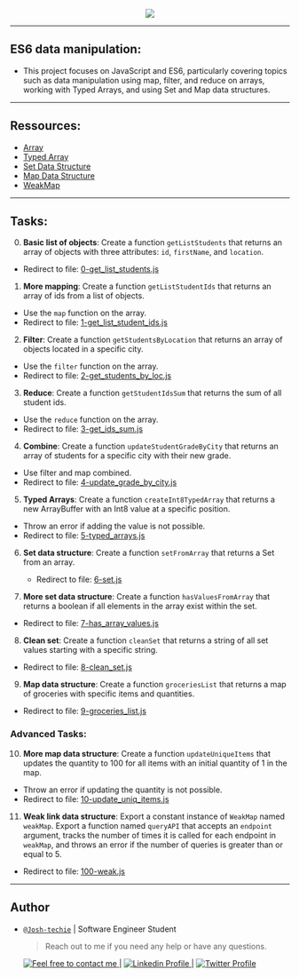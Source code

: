 <p align="center">
<img src ="https://www.notion.so/image/https%3A%2F%2Fprod-files-secure.s3.us-west-2.amazonaws.com%2F029a1497-45bd-4b48-af71-c2ab8a918091%2Ff3c7925b-7c2e-4e5e-9a26-d663cffbf68c%2F6ab7bec4727cb5c91257.jpg?table=block&id=16fef7a4-90df-4834-a046-f94092231fd5&spaceId=029a1497-45bd-4b48-af71-c2ab8a918091&width=2000&userId=9d08c749-75eb-439d-ad10-2a83e114a53b&cache=v2">
</p>

---

## ES6 data manipulation:

- This project focuses on JavaScript and ES6, particularly covering topics such as data manipulation using map, filter, and reduce on arrays, working with Typed Arrays, and using Set and Map data structures.

---

## Ressources:

- [Array](https://developer.mozilla.org/en-US/docs/Web/JavaScript/Reference/Global_Objects/Array)
- [Typed Array](https://developer.mozilla.org/en-US/docs/Web/JavaScript/Guide/Typed_arrays)
- [Set Data Structure](https://developer.mozilla.org/en-US/docs/Web/JavaScript/Reference/Global_Objects/Set)
- [Map Data Structure](https://developer.mozilla.org/en-US/docs/Web/JavaScript/Reference/Global_Objects/Map)
- [WeakMap](https://developer.mozilla.org/en-US/docs/Web/JavaScript/Reference/Global_Objects/WeakMap)

---

## Tasks:

0. **Basic list of objects**: Create a function `getListStudents` that returns an array of objects with three attributes: `id`, `firstName`, and `location`.

- Redirect to file: [0-get_list_students.js](./0-get_list_students.js)

1. **More mapping**: Create a function `getListStudentIds` that returns an array of ids from a list of objects.

- Use the `map` function on the array.
- Redirect to file: [1-get_list_student_ids.js](./1-get_list_student_ids.js)

2. **Filter**: Create a function `getStudentsByLocation` that returns an array of objects located in a specific city.

- Use the `filter` function on the array.
- Redirect to file: [2-get_students_by_loc.js](./2-get_students_by_loc.js)

3. **Reduce**: Create a function `getStudentIdsSum` that returns the sum of all student ids.

- Use the `reduce` function on the array.
- Redirect to file: [3-get_ids_sum.js](./3-get_ids_sum.js)

4. **Combine**: Create a function `updateStudentGradeByCity` that returns an array of students for a specific city with their new grade.

- Use filter and map combined.
- Redirect to file: [4-update_grade_by_city.js](./4-update_grade_by_city.js)

5. **Typed Arrays**: Create a function `createInt8TypedArray` that returns a new ArrayBuffer with an Int8 value at a specific position.

- Throw an error if adding the value is not possible.
- Redirect to file: [5-typed_arrays.js](./5-typed_arrays.js)

6. **Set data structure**: Create a function `setFromArray` that returns a Set from an array.

   - Redirect to file: [6-set.js](./6-set.js)

7. **More set data structure**: Create a function `hasValuesFromArray` that returns a boolean if all elements in the array exist within the set.

- Redirect to file: [7-has_array_values.js](./7-has_array_values.js)

8. **Clean set**: Create a function `cleanSet` that returns a string of all set values starting with a specific string.

- Redirect to file: [8-clean_set.js](./8-clean_set.js)

9. **Map data structure**: Create a function `groceriesList` that returns a map of groceries with specific items and quantities.

- Redirect to file: [9-groceries_list.js](./9-groceries_list.js)

### Advanced Tasks:

10. **More map data structure**: Create a function `updateUniqueItems` that updates the quantity to 100 for all items with an initial quantity of 1 in the map.

- Throw an error if updating the quantity is not possible.
- Redirect to file: [10-update_uniq_items.js](./10-update_uniq_items.js)

11. **Weak link data structure**: Export a constant instance of `WeakMap` named `weakMap`. Export a function named `queryAPI` that accepts an `endpoint` argument, tracks the number of times it is called for each endpoint in `weakMap`, and throws an error if the number of queries is greater than or equal to 5.

- Redirect to file: [100-weak.js](./100-weak.js)

---

## Author

- [`@Josh-techie`]() | Software Engineer Student

  > Reach out to me if you need any help or have any questions.

  <a href="mailto:youssef.abouyahia@e-polytechnique.ma">
  	<img alt="Feel free to contact me" src="https://img.shields.io/badge/-Ask_me_anything-blue?style=flat&logo=Gmail&logoColor=white&link=mailto:youssef.abouyahia@e-polytechnique.ma&color=3d85c6" />
  </a>
  <span> | </span>
    <a href="https://www.linkedin.com/in/youssef-abouyahia/">
        <img alt="Linkedin Profile" src="https://img.shields.io/badge/-Linkedin-0072b1?style=flat&logo=Linkedin&logoColor=white&link=https://www.linkedin.com/in/youssef-abouyahia/" />
    </a>
    <span> | </span>
    <a href="https://twitter.com/JoesephAb">
        <img alt="Twitter Profile" src="https://img.shields.io/badge/-Twitter-0072b1?style=flat&logo=Twitter&logoColor=white&link=https://twitter.com/JoesephAb&color=1DA1F2" />
    </a>
